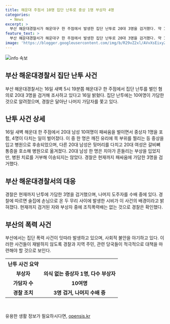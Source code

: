 ```yaml
---
title: 해운대 주점서 10명 집단 난투로 중상 1명 부상자 4명
categories:
  - News
excerpt: >
  부산 해운대경찰서가 해운대구 한 주점에서 발생한 집단 난투로 20대 3명을 검거했다. 약 10여명이 가담한 이 사건은 한 남성이 중상을 입고, 총 4명이 다쳤다. 경찰은 도주한 가담자를 추적 중이며, 현재까지 검거된 3명에는 조직폭력배가 없는 것으로 확인됐다. 부산에서는 최근에도 집단폭행이 발생해 시민들을 불안하게 했었다. (150자)
feature_text: >
  부산 해운대경찰서가 해운대구 한 주점에서 발생한 집단 난투로 20대 3명을 검거했다. 약 10여명이 가담한 이 사건은 한 남성이 중상을 입고, 총 4명이 다쳤다. 경찰은 도주한 가담자를 추적 중이며, 현재까지 검거된 3명에는 조직폭력배가 없는 것으로 확인됐다. 부산에서는 최근에도 집단폭행이 발생해 시민들을 불안하게 했었다. (150자)
image: 'https://blogger.googleusercontent.com/img/b/R29vZ2xl/AVvXsEixyZcFfHzMRdzZMjFBmAUKJYCLCGyLL1o632UiGVXcaFdKo_bkvkuCioo0uUKlGfBVcT3P84aROyZIXSBEx3Aw5nCQ3pTgDom1WDC4m8eifvWiAmWEEVb4x6G_l8C0QH225ldMjyaFvpxGEBGNO37VmDTDMHGhJPq73UglMfDca1-0aw/s1600/blogspot.png'
---
```


<p><img src="https://blogger.googleusercontent.com/img/b/R29vZ2xl/AVvXsEixyZcFfHzMRdzZMjFBmAUKJYCLCGyLL1o632UiGVXcaFdKo_bkvkuCioo0uUKlGfBVcT3P84aROyZIXSBEx3Aw5nCQ3pTgDom1WDC4m8eifvWiAmWEEVb4x6G_l8C0QH225ldMjyaFvpxGEBGNO37VmDTDMHGhJPq73UglMfDca1-0aw/s1600/blogspot.png" alt="info 속보" /></p>

<h2 data-ke-size="size26">부산 해운대경찰서 집단 난투 사건</h2>

<p data-ke-size="size16">부산 해운대경찰서는 16일 새벽 5시 19분쯤 해운대구 한 주점에서 집단 난투를 벌인 혐의로 20대 3명을 검거해 조사하고 있다고 16일 밝혔다. 집단 난투에는 10여명이 가담한 것으로 알려졌으며, 경찰은 달아난 나머지 가담자를 쫓고 있다.</p>

<h2 data-ke-size="size26">난투 사건 상세</h2>

<p data-ke-size="size16">16일 새벽 해운대 한 주점에서 20대 남성 10여명이 패싸움을 벌이면서 중상자 1명을 포함, 4명이 다치는 일이 벌어졌다. 이 중 한 명은 깨진 유리에 목 부위를 찔리는 등 중상을 입고 병원으로 후송되었으며, 다른 20대 남성은 뒷머리를 다치고 20대 여성은 갈비뼈 통증을 호소해 병원으로 옮겨졌다. 20대 남성 한 명은 치아가 흔들리는 부상을 입었지만, 병원 치료를 거부해 이송되지는 않았다. 경찰은 현재까지 패싸움에 가담한 3명을 검거했다.</p>

<h2 data-ke-size="size26">부산 해운대경찰서의 대응</h2>

<p data-ke-size="size16">경찰은 현재까지 난투에 가담한 3명을 검거했으며, 나머지 도주자를 수배 중에 있다. 경찰에 따르면 술집에 손님으로 온 두 무리 사이에 발생한 시비가 이 사건의 배경이라고 밝혀졌다. 현재까지 검거된 자와 부상자 중에 조직폭력배는 없는 것으로 경찰은 확인했다.</p>

<h2 data-ke-size="size26">부산의 폭력 사건</h2>

<p data-ke-size="size16">부산에서는 집단 폭력 사건이 잇따라 발생하고 있으며, 사회적 불안을 야기하고 있다. 이러한 사건들이 재발하지 않도록 경찰과 지역 주민, 관련 당국들이 적극적으로 대책을 마련해야 할 것으로 보인다.</p>

<table>
    <tr>
        <th style="text-align: center; height: 17px;"><b>난투 사건 요약</b></th>
    </tr>
    <tr>
        <td style="text-align: center; height: 17px;"><b>부상자</b></td>
        <td style="text-align: center; height: 17px;"><b>의식 없는 중상자 1명, 다수 부상자</b></td>
    </tr>
    <tr>
        <td style="text-align: center; height: 17px;"><b>가담자 수</b></td>
        <td style="text-align: center; height: 17px;"><b>10여명</b></td>
    </tr>
    <tr>
        <td style="text-align: center; height: 17px;"><b>경찰 조치</b></td>
        <td style="text-align: center; height: 17px;"><b>3명 검거, 나머지 수배 중</b></td>
    </tr>
</table>

<p data-ke-size="size16">&nbsp;</p>
유용한 생활 정보가 필요하시다면, <a href="https://opensis.kr" rel="dofollow">opensis.kr</a>


